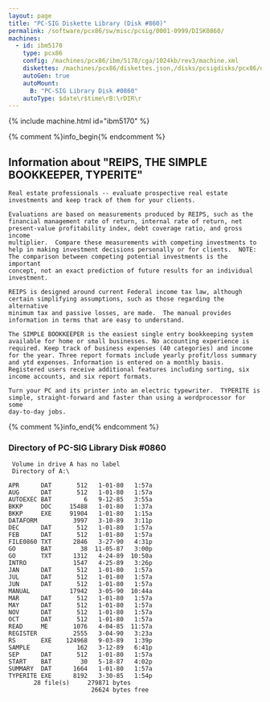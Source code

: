 ```yaml
---
layout: page
title: "PC-SIG Diskette Library (Disk #860)"
permalink: /software/pcx86/sw/misc/pcsig/0001-0999/DISK0860/
machines:
  - id: ibm5170
    type: pcx86
    config: /machines/pcx86/ibm/5170/cga/1024kb/rev3/machine.xml
    diskettes: /machines/pcx86/diskettes.json,/disks/pcsigdisks/pcx86/diskettes.json
    autoGen: true
    autoMount:
      B: "PC-SIG Library Disk #0860"
    autoType: $date\r$time\rB:\rDIR\r
---
```


{% include machine.html id="ibm5170" %}

{% comment %}info_begin{% endcomment %}

## Information about "REIPS, THE SIMPLE BOOKKEEPER, TYPERITE"

    Real estate professionals -- evaluate prospective real estate
    investments and keep track of them for your clients.
    
    Evaluations are based on measurements produced by REIPS, such as the
    financial management rate of return, internal rate of return, net
    present-value profitability index, debt coverage ratio, and gross income
    multiplier.  Compare these measurements with competing investments to
    help in making investment decisions personally or for clients.  NOTE:
    The comparison between competing potential investments is the important
    concept, not an exact prediction of future results for an individual
    investment.
    
    REIPS is designed around current Federal income tax law, although
    certain simplifying assumptions, such as those regarding the alternative
    minimum tax and passive losses, are made.  The manual provides
    information in terms that are easy to understand.
    
    The SIMPLE BOOKKEEPER is the easiest single entry bookkeeping system
    available for home or small businesses. No accounting experience is
    required. Keep track of business expenses (40 categories) and income
    for the year. Three report formats include yearly profit/loss summary
    and ytd expenses. Information is entered on a monthly basis.
    Registered users receive additional features including sorting, six
    income accounts, and six report formats.
    
    Turn your PC and its printer into an electric typewriter.  TYPERITE is
    simple, straight-forward and faster than using a wordprocessor for some
    day-to-day jobs.
{% comment %}info_end{% endcomment %}


### Directory of PC-SIG Library Disk #0860

     Volume in drive A has no label
     Directory of A:\

    APR      DAT       512   1-01-80   1:57a
    AUG      DAT       512   1-01-80   1:57a
    AUTOEXEC BAT         6   9-12-85   3:55a
    BKKP     DOC     15488   1-01-80   1:37a
    BKKP     EXE     91904   1-01-80   1:15a
    DATAFORM          3997   3-10-89   3:11p
    DEC      DAT       512   1-01-80   1:57a
    FEB      DAT       512   1-01-80   1:57a
    FILE0860 TXT      2846   3-27-90   4:31p
    GO       BAT        38  11-05-87   3:00p
    GO       TXT      1312   4-24-89  10:50a
    INTRO             1547   4-25-89   3:26p
    JAN      DAT       512   1-01-80   1:57a
    JUL      DAT       512   1-01-80   1:57a
    JUN      DAT       512   1-01-80   1:57a
    MANUAL           17942   3-05-90  10:44a
    MAR      DAT       512   1-01-80   1:57a
    MAY      DAT       512   1-01-80   1:57a
    NOV      DAT       512   1-01-80   1:57a
    OCT      DAT       512   1-01-80   1:57a
    READ     ME       1076   4-04-85  11:57a
    REGISTER          2555   3-04-90   3:23a
    RS       EXE    124968   9-03-89   1:39p
    SAMPLE             162   3-12-89   6:41p
    SEP      DAT       512   1-01-80   1:57a
    START    BAT        30   5-18-87   4:02p
    SUMMARY  DAT      1664   1-01-80   1:57a
    TYPERITE EXE      8192   3-30-85   1:54p
           28 file(s)     279871 bytes
                           26624 bytes free
